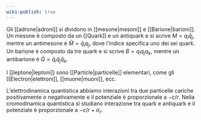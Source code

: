 ```yaml
---
wiki-publish: true
---
```

Gli [[adrone|adroni]] si dividono in [[mesone|mesoni]] e [[Barione|barioni]]. Un mesone è composto da un [[Quark]] e un antiquark e si scrive $M=q_{i}\bar{q}_{j}$, mentre un antimesone è $\bar{M}=\bar{q}_{i}q_{j}$, dove l'indice specifica uno dei sei quark. Un barione è composto da tre quark e si scrive $B=q_{i}q_{j}q_{k}$, mentre un antibarione è $\bar{Q}=\bar{q}_{i}\bar{q}_{j}\bar{q}_{k}$.

I [[leptone|leptoni]] sono [[Particle|particelle]] elementari, come gli [[Electron|elettroni]], [[muone|muoni]], ecc.

L'elettrodinamica quantistica abbiamo interazioni tra due particelle cariche positivamente o negativamente e il potenziale è proporzionale a $-c/r$. Nella cromodinamica quantistica si studiano interazione tra quark e antiquark e il potenziale è proporzionale a $-c/r+\sigma_{r}$.